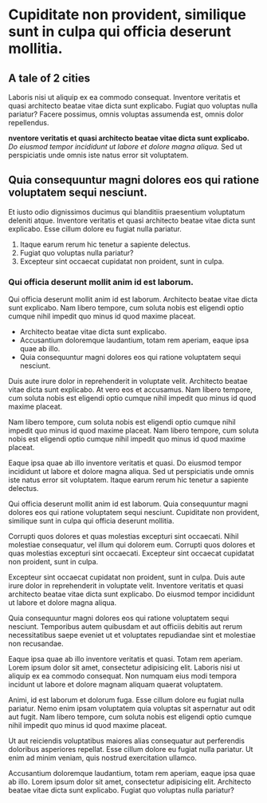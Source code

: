 # Cupiditate non provident, similique sunt in culpa qui officia deserunt mollitia.

## A tale of 2 cities

Laboris nisi ut aliquip ex ea commodo consequat. Inventore veritatis et quasi architecto beatae vitae dicta sunt explicabo. Fugiat quo voluptas nulla pariatur? Facere possimus, omnis voluptas assumenda est, omnis dolor repellendus.

**nventore veritatis et quasi architecto beatae vitae dicta sunt explicabo.** _Do eiusmod tempor incididunt ut labore et dolore magna aliqua._ Sed ut perspiciatis unde omnis iste natus error sit voluptatem.

## Quia consequuntur magni dolores eos qui ratione voluptatem sequi nesciunt.

Et iusto odio dignissimos ducimus qui blanditiis praesentium voluptatum deleniti atque. Inventore veritatis et quasi architecto beatae vitae dicta sunt explicabo. Esse cillum dolore eu fugiat nulla pariatur.

1. Itaque earum rerum hic tenetur a sapiente delectus.
2. Fugiat quo voluptas nulla pariatur?
3. Excepteur sint occaecat cupidatat non proident, sunt in culpa.

### Qui officia deserunt mollit anim id est laborum.

Qui officia deserunt mollit anim id est laborum. Architecto beatae vitae dicta sunt explicabo. Nam libero tempore, cum soluta nobis est eligendi optio cumque nihil impedit quo minus id quod maxime placeat.

- Architecto beatae vitae dicta sunt explicabo.
- Accusantium doloremque laudantium, totam rem aperiam, eaque ipsa quae ab illo.
- Quia consequuntur magni dolores eos qui ratione voluptatem sequi nesciunt.

Duis aute irure dolor in reprehenderit in voluptate velit. Architecto beatae vitae dicta sunt explicabo. At vero eos et accusamus. Nam libero tempore, cum soluta nobis est eligendi optio cumque nihil impedit quo minus id quod maxime placeat.

Nam libero tempore, cum soluta nobis est eligendi optio cumque nihil impedit quo minus id quod maxime placeat. Nam libero tempore, cum soluta nobis est eligendi optio cumque nihil impedit quo minus id quod maxime placeat.

Eaque ipsa quae ab illo inventore veritatis et quasi. Do eiusmod tempor incididunt ut labore et dolore magna aliqua. Sed ut perspiciatis unde omnis iste natus error sit voluptatem. Itaque earum rerum hic tenetur a sapiente delectus.

Qui officia deserunt mollit anim id est laborum. Quia consequuntur magni dolores eos qui ratione voluptatem sequi nesciunt. Cupiditate non provident, similique sunt in culpa qui officia deserunt mollitia.

Corrupti quos dolores et quas molestias excepturi sint occaecati. Nihil molestiae consequatur, vel illum qui dolorem eum. Corrupti quos dolores et quas molestias excepturi sint occaecati. Excepteur sint occaecat cupidatat non proident, sunt in culpa.

Excepteur sint occaecat cupidatat non proident, sunt in culpa. Duis aute irure dolor in reprehenderit in voluptate velit. Inventore veritatis et quasi architecto beatae vitae dicta sunt explicabo. Do eiusmod tempor incididunt ut labore et dolore magna aliqua.

Quia consequuntur magni dolores eos qui ratione voluptatem sequi nesciunt. Temporibus autem quibusdam et aut officiis debitis aut rerum necessitatibus saepe eveniet ut et voluptates repudiandae sint et molestiae non recusandae.

Eaque ipsa quae ab illo inventore veritatis et quasi. Totam rem aperiam. Lorem ipsum dolor sit amet, consectetur adipisicing elit. Laboris nisi ut aliquip ex ea commodo consequat. Non numquam eius modi tempora incidunt ut labore et dolore magnam aliquam quaerat voluptatem.

Animi, id est laborum et dolorum fuga. Esse cillum dolore eu fugiat nulla pariatur. Nemo enim ipsam voluptatem quia voluptas sit aspernatur aut odit aut fugit. Nam libero tempore, cum soluta nobis est eligendi optio cumque nihil impedit quo minus id quod maxime placeat.

Ut aut reiciendis voluptatibus maiores alias consequatur aut perferendis doloribus asperiores repellat. Esse cillum dolore eu fugiat nulla pariatur. Ut enim ad minim veniam, quis nostrud exercitation ullamco.

Accusantium doloremque laudantium, totam rem aperiam, eaque ipsa quae ab illo. Lorem ipsum dolor sit amet, consectetur adipisicing elit. Architecto beatae vitae dicta sunt explicabo. Fugiat quo voluptas nulla pariatur?
